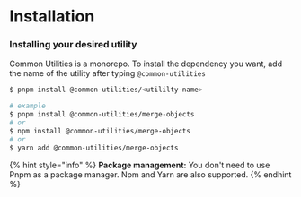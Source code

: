 # Installation

### Installing your desired utility

Common Utilities is a monorepo. To install the dependency you want, add the name of the utility after typing `@common-utilities`

```bash
$ pnpm install @common-utilities/<utililty-name>

# example 
$ pnpm install @common-utilities/merge-objects
# or
$ npm install @common-utilities/merge-objects
# or
$ yarn add @common-utilities/merge-objects
```

{% hint style="info" %}
**Package management:** You don't need to use Pnpm as a package manager. Npm and Yarn are also supported.
{% endhint %}

